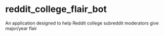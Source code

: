 reddit_college_flair_bot
========================

An application designed to help Reddit college subreddit moderators give major/year flair
